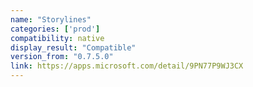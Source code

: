 ```yaml
---
name: "Storylines"
categories: ['prod']
compatibility: native
display_result: "Compatible"
version_from: "0.7.5.0"
link: https://apps.microsoft.com/detail/9PN77P9WJ3CX
---
```

